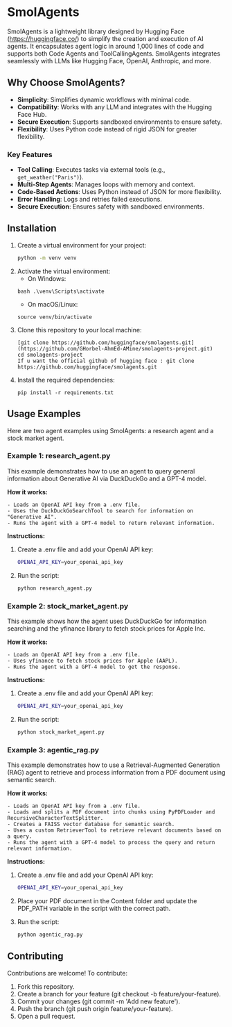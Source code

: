 # SmolAgents

SmolAgents is a lightweight library designed by Hugging Face (https://huggingface.co/) to simplify the creation and execution of AI agents. It encapsulates agent logic in around 1,000 lines of code and supports both Code Agents and ToolCallingAgents. SmolAgents integrates seamlessly with LLMs like Hugging Face, OpenAI, Anthropic, and more.

## Why Choose SmolAgents?

- **Simplicity**: Simplifies dynamic workflows with minimal code.
- **Compatibility**: Works with any LLM and integrates with the Hugging Face Hub.
- **Secure Execution**: Supports sandboxed environments to ensure safety.
- **Flexibility**: Uses Python code instead of rigid JSON for greater flexibility.

### Key Features

- **Tool Calling**: Executes tasks via external tools (e.g., `get_weather("Paris")`).
- **Multi-Step Agents**: Manages loops with memory and context.
- **Code-Based Actions**: Uses Python instead of JSON for more flexibility.
- **Error Handling**: Logs and retries failed executions.
- **Secure Execution**: Ensures safety with sandboxed environments.

## Installation

1. Create a virtual environment for your project:
   ```bash
   python -m venv venv 
   ```
2. Activate the virtual environment:
   - On Windows: 
   ```
   bash .\venv\Scripts\activate 
   ``` 
   - On macOS/Linux:
    ```
   source venv/bin/activate 
   ``` 
3. Clone this repository to your local machine: 
   ```
   [git clone https://github.com/huggingface/smolagents.git](https://github.com/GHorbel-AhmEd-AMine/smolagents-project.git)
   cd smolagents-project
   If u want the official github of hugging face : git clone https://github.com/huggingface/smolagents.git
   ``` 
4. Install the required dependencies:
   ```
   pip install -r requirements.txt
   ``` 

## Usage Examples

Here are two agent examples using SmolAgents: a research agent and a stock market agent.
### Example 1: research_agent.py
This example demonstrates how to use an agent to query general information about Generative AI via DuckDuckGo and a GPT-4 model.

**How it works:**

    - Loads an OpenAI API key from a .env file.
    - Uses the DuckDuckGoSearchTool to search for information on "Generative AI".
    - Runs the agent with a GPT-4 model to return relevant information.

**Instructions:**

1. Create a .env file and add your OpenAI API key:
   ```bash
   OPENAI_API_KEY=your_openai_api_key
   ```

2. Run the script:
   ```bash
   python research_agent.py
   ```

### Example 2: stock_market_agent.py
This example shows how the agent uses DuckDuckGo for information searching and the yfinance library to fetch stock prices for Apple Inc.

**How it works:**

    - Loads an OpenAI API key from a .env file.
    - Uses yfinance to fetch stock prices for Apple (AAPL).
    - Runs the agent with a GPT-4 model to get the response.

**Instructions:**

1. Create a .env file and add your OpenAI API key:
   ```bash
   OPENAI_API_KEY=your_openai_api_key
   ```

2. Run the script:
   ```bash
   python stock_market_agent.py
   ```

### Example 3: agentic_rag.py
This example demonstrates how to use a Retrieval-Augmented Generation (RAG) agent to retrieve and process information from a PDF document using semantic search.

**How it works:**

    - Loads an OpenAI API key from a .env file.
    - Loads and splits a PDF document into chunks using PyPDFLoader and RecursiveCharacterTextSplitter.
    - Creates a FAISS vector database for semantic search.
    - Uses a custom RetrieverTool to retrieve relevant documents based on a query.
    - Runs the agent with a GPT-4 model to process the query and return relevant information.

**Instructions:**

1. Create a .env file and add your OpenAI API key:
   ```bash
   OPENAI_API_KEY=your_openai_api_key
   ```
2. Place your PDF document in the Content folder and update the PDF_PATH variable in the script with the correct path.

3. Run the script:
   ```bash
   python agentic_rag.py
   ```


## Contributing

Contributions are welcome! To contribute:

1. Fork this repository.
2. Create a branch for your feature (git checkout -b feature/your-feature).
3. Commit your changes (git commit -m 'Add new feature').
4. Push the branch (git push origin feature/your-feature).
5. Open a pull request.

